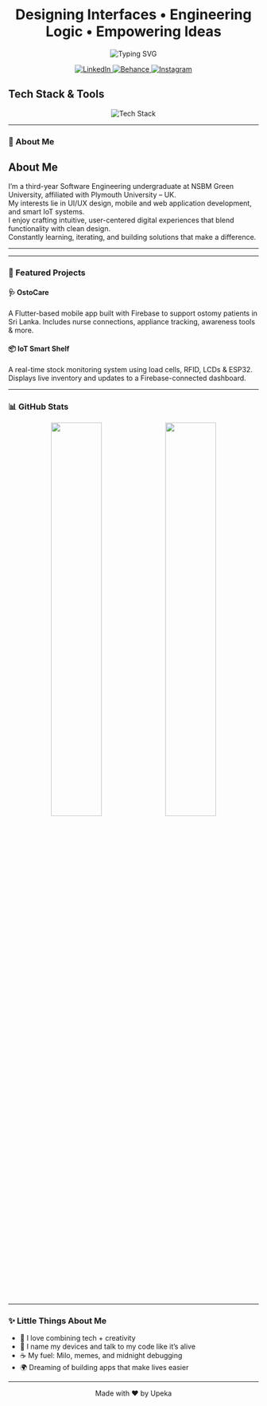 <h1 align="center">Designing Interfaces • Engineering Logic • Empowering Ideas </h1>

<p align="center">
  <img src="https://readme-typing-svg.demolab.com?font=Fira+Code&duration=3000&pause=1000&center=true&width=435&lines=Full-Stack+Developer;UI%2FUX+Engineer;App+Architect;Creative+Thinker;IoT+Enthusiast" alt="Typing SVG" />
</p>


<p align="center">
  <a href="https://www.linkedin.com/in/upeka-jayaweera/" target="_blank">
    <img alt="LinkedIn" src="https://img.shields.io/badge/LinkedIn-0A66C2?style=for-the-badge&logo=linkedin&logoColor=white">
  </a>
  <a href="https://www.behance.net/upekajayaweera" target="_blank">
    <img alt="Behance" src="https://img.shields.io/badge/Behance-1769FF?style=for-the-badge&logo=behance&logoColor=white">
  </a>
  <a href="https://www.instagram.com/just_peka/" target="_blank">
    <img alt="Instagram" src="https://img.shields.io/badge/Instagram-3f3f3f?style=for-the-badge&logo=instagram&logoColor=white">
  </a>
</p>



## Tech Stack & Tools

<p align="center">
  <img src="https://skillicons.dev/icons?i=c,python,js,html,css,ts,react,nodejs,java,flutter,dart,php,cs,mysql,firebase,git,arduino,figma,canva&perline=11" alt="Tech Stack" />
</p>


---

### 🌟 About Me

## About Me

I’m a third-year Software Engineering undergraduate at NSBM Green University, affiliated with Plymouth University – UK.  
My interests lie in UI/UX design, mobile and web application development, and smart IoT systems.  
I enjoy crafting intuitive, user-centered digital experiences that blend functionality with clean design.  
Constantly learning, iterating, and building solutions that make a difference.


---



---

### 📱 Featured Projects

#### 🩺 OstoCare
A Flutter-based mobile app built with Firebase to support ostomy patients in Sri Lanka. Includes nurse connections, appliance tracking, awareness tools & more.

#### 📦 IoT Smart Shelf
A real-time stock monitoring system using load cells, RFID, LCDs & ESP32. Displays live inventory and updates to a Firebase-connected dashboard.

---

### 📊 GitHub Stats

<p align="center">
  <img src="https://github-readme-stats.vercel.app/api?username=your-username&show_icons=true&theme=tokyonight" width="45%">
  <img src="https://github-readme-stats.vercel.app/api/top-langs/?username=your-username&layout=compact&theme=tokyonight" width="45%">
</p>

---

### ✨ Little Things About Me

- 🌈 I love combining tech + creativity
- 🧠 I name my devices and talk to my code like it’s alive
- ☕ My fuel: Milo, memes, and midnight debugging
- 🌍 Dreaming of building apps that make lives easier

---

<p align="center">Made with ❤️ by Upeka</p>

